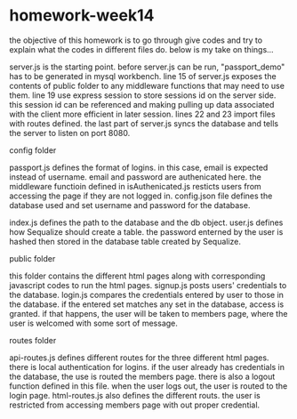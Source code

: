# homework-week14
the objective of this homework is to go through give codes and try to explain what the codes in different files do.  below is my take on things...


server.js is the starting point. before server.js can be run, "passport_demo" has to be generated in mysql workbench. line 15 of server.js exposes the contents of public folder to any middleware functions that may need to use them. line 19 use express session to store sessions id on the server side.  this session id can be referenced and making pulling up data associated with the client more efficient in later session. lines 22 and 23 import files with routes defined.  the last part of server.js syncs the database and tells the server to listen on port 8080.

config folder

passport.js defines the format of logins.  in this case, email is expected instead of username. email and password are authenicated here. the middleware functioin defined in isAuthenicated.js resticts users from accessing the page if they are not logged in.  config.json file defines the database used and set username and password for the database.

index.js defines the path to the database and the db object. user.js defines how Sequalize should create a table. the password enterned by the user is hashed then stored in the database table created by Sequalize.

public folder

this folder contains the different html pages along with corresponding javascript codes to run the html pages. signup.js posts users' credentials to the database.  login.js compares the credentials entered by user to those in the database.  if the entered set matches any set in the database, access is granted.  if that happens, the user will be taken to members page, where the user is welcomed with some sort of message.

routes folder

api-routes.js defines different routes for the three different html pages. there is local authentication for logins.  if the user already has credentials in the database, the use is routed the members page.  there is also a logout function defined in this file. when the user logs out, the user is routed to the login page.  html-routes.js also defines the different routs. the user is restricted from accessing members page with out proper credential.

